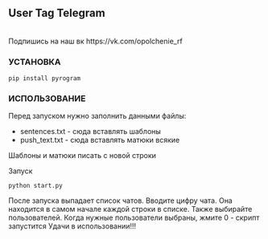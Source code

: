 ## User Tag Telegram

<br>
Подпишись на наш вк https://vk.com/opolchenie_rf
<br>

### УСТАНОВКА

```
pip install pyrogram
```
### ИСПОЛЬЗОВАНИЕ
Перед запуском нужно заполнить данными файлы:
+ sentences.txt - сюда вставлять шаблоны
+ push_text.txt - сюда вставлять матюки всякие

Шаблоны и матюки писать с новой строки

Запуск
```
python start.py
```
После запуска выпадает список чатов. Вводите цифру чата. Она находится в самом начале каждой строки в списке.
Также выбирайте пользователей. Когда нужные пользователи выбраны, жмите 0 - скрипт запустится
Удачи в использовании!!!
